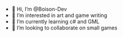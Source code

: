 - 👋 Hi, I’m @Boison-Dev
- 👀 I’m interested in art and game writing
- 🌱 I’m currently learning c# and GML
- 💞️ I’m looking to collaborate on small games

<!---
Boison-Dev/Boison-Dev is a ✨ special ✨ repository because its `README.md` (this file) appears on your GitHub profile.
You can click the Preview link to take a look at your changes.
--->
